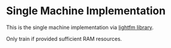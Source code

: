 # Single Machine Implementation

This is the single machine implementation via [lightfm library](https://making.lyst.com/lightfm/docs/home.html). 

Only train if provided sufficient RAM resources.
